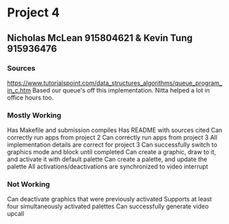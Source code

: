 # Project 4
## Nicholas McLean 915804621 & Kevin Tung 915936476
### Sources
https://www.tutorialspoint.com/data_structures_algorithms/queue_program_in_c.htm
Based our queue's off this implementation. 
Nitta helped a lot in office hours too. 

### Mostly Working
Has Makefile and submission compiles 
Has README with sources cited 
Can correctly run apps from project 2 
Can correctly run apps from project 3 
All implementation details are correct for project 3 
Can successfully switch to graphics mode and block until completed 
Can create a graphic, draw to it, and activate it with default palette 
Can create a palette, and update the palette
All activations/deactivations are synchronized to video interrupt 

### Not Working
Can deactivate graphics that were previously activated 
Supports at least four simultaneously activated palettes 
Can successfully generate video upcall 
 